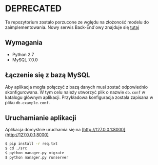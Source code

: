 # DEPRECATED

Te repozytorium zostało porzucone ze wględu na złożoność modelu do zaimplementowania.
Nowy serwis Back-End'owy znajduje się [tutaj](https://github.com/inzadrianbury/back-end)

## Wymagania
* Python 2.7
* MySQL 7.0.0 

## Łączenie się z bazą MySQL
Aby aplikacja mogła połączyć z bazą danych musi zostać odpowiednio skonfigurowana.
W tym celu należy utworzyć plik o nazwie `db.conf` w katalogu głównym aplikacji.
Przykładowa konfiguracja została zapisana w pliku `db.example.conf`.

## Uruchamianie aplikacji
Aplikacja domyślnie uruchamia się na [http://127.0.0.1:8000](http://127.0.0.1:8000)

```bash
$ pip install -r req.txt
$ cd ./src
$ python manager.py migrate
$ python manager.py runserver
```
